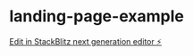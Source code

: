 # landing-page-example

[Edit in StackBlitz next generation editor ⚡️](https://stackblitz.com/~/github.com/sefazor/landing-page-example)